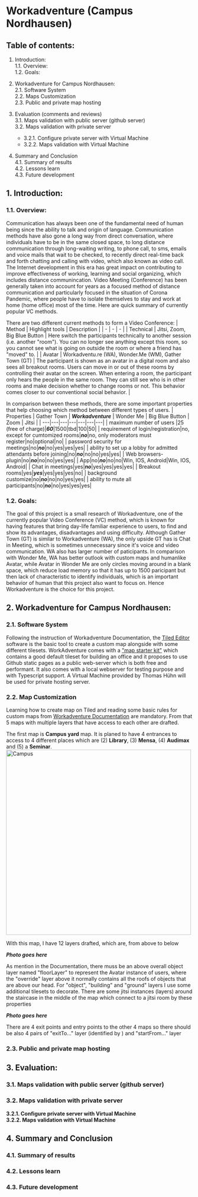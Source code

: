 # Workadventure (Campus Nordhausen)

## Table of contents:
1. Introduction:  
  1.1. Overview:  
  1.2. Goals:  
2. Workadventure for Campus Nordhausen:  
  2.1. Software System  
  2.2. Maps Customization  
  2.3. Public and private map hosting

3. Evaluation (comments and reviews)  
  3.1. Maps validation with public server (github server)  
  3.2. Maps validation with private server  
    - 3.2.1. Configure private server with Virtual Machine  
    - 3.2.2. Maps validation with Virtual Machine  

4. Summary and Conclusion  
  4.1. Summary of results  
  4.2. Lessons learn  
  4.3. Future development  

## 1. Introduction:
### 1.1. Overview:  
Communication has always been one of the fundamental need of human being since the ability to talk and origin of language. Communication methods have also gone a long way from direct conversation, where individuals have to be in the same closed space, to long distance communication through long-waiting writing, to phone call, to sms, emails and voice mails that wait to be checked, to recently direct real-time back and forth chatting and calling with video, which also known as video call. The Internet development in this era has great impact on contributing to improve effectiveness of working, learning and social organizing, which includes distance communincation. Video Meeting (Conference) has been generally taken into account for years as a focused method of distance communication and particularly focused in the situation of Corona Pandemic, where people have to isolate themselves to stay and work at home (home office) most of the time. Here are quick summary of currently popular VC methods.

There are two different current methods to form a Video Conference: 
| Method | Highlight tools | Description |
| - | - | - |
| Technical | Jitsi, Zoom, Big Blue Button | Here switch the participants technically to another session (i.e. another "room"). You can no longer see anything except this room, so you cannot see what is going on outside the room or where a friend has "moved" to. |
| Avatar | Workadventu.re (WA), Wonder.Me (WM), Gather Town (GT) | The participant is shown as an avatar in a digital room and also sees all breakout rooms. Users can move in or out of these rooms by controlling their avatar on the screen. When entering a room, the participant only hears the people in the same room. They can still see who is in other rooms and make decision whether to change rooms or not. This behavior comes closer to our conventional social behavior. |

In comparison between these methods, there are some important properties that help choosing which method between different types of users.
| Properties | Gather Town | ***Workadventure*** | Wonder Me | Big Blue Button | Zoom | Jitsi |
| ---|---|---|---|---|---|---|
| maximum number of users |25 (free of charge)|***60***|1500|tbd|100|50|
| requirement of login/registration|no, except for cumtomized rooms|***no***|no, only moderators must register|no|optional|no|
| password security for meetings|no|***no***|no|yes|yes|yes|
| ability to set up a lobby for admitted attendants before joining|no|***no***|no|no|yes|yes|
| Web browsers-plugin|no|***no***|no|no|yes|yes|
| App|no|***no***|no|no|Win, IOS, Android|Win, IOS, Android|
| Chat in meetings|yes|***no***|yes|yes|yes|yes|
| Breakout rooms|yes|***yes***|yes|yes|yes|no|
| background customize|no|***no***|no|no|yes|yes|
| ability to mute all participants|no|***no***|no|yes|yes|yes|

### 1.2. Goals: 
The goal of this project is a small research of Workadventure, one of the currently popular Video Conference (VC) method, which is known for having features that bring day-life familiar experience to users, to find and show its advantages, disadvantages and using difficulty.
Although Gather Town (GT) is similar to Workadventure (WA), the only upside GT has is Chat in Meeting, which is sometimes unnecessary since it's voice and video communication. WA also has larger number of paticipants. In comparison with Wonder Me, WA has better outlook with custom maps and humanlike Avatar, while Avatar in Wonder Me are only circles moving around in a blank space, which reduce load memory so that it has up to 1500 paricipant but then lack of characteristic to identify individuals, which is an important behavior of human that this project also want to focus on. Hence Workadventure is the choice for this project.

## 2. Workadventure for Campus Nordhausen:
### 2.1. Software System
Following the instruction of Workadventure Documentation, the [Tiled Editor](https://www.mapeditor.org/) software is the basic tool to create a custom map alongside with some different tilesets. WorkAdventure comes with a ["map starter kit"](https://github.com/thecodingmachine/workadventure-map-starter-kit) which contains a good default tileset for building an office and it proposes to use Github static pages as a public web-server which is both free and performant. It also comes with a local webserver for testing purpose and with Typescript support.
A Virtual Machine provided by Thomas Hühn will be used for private hosting server. 
### 2.2. Map Customization
Learning how to create map on Tiled and reading some basic rules for custom maps from [Workadventure Documentation](https://workadventu.re/map-building/) are mandatory.
From that 5 maps with multiple layers that have access to each other are drafted.

The first map is **Campus yard** map. It is planed to have 4 entrances to access to 4 different places which are (2) **Library**, (3) **Mensa**, (4) **Audimax** and (5) a **Seminar**.  
<img src="https://user-images.githubusercontent.com/66717834/167427269-38432496-7f84-46fe-901c-6a51fe8961c5.png" alt="Campus" width="500"/>

With this map, I have 12 layers drafted, which are, from above to below  

***Photo goes here***

As mention in the Documentation, there muss be an above overall object layer named "floorLayer" to represent the Avatar instance of users, where the "override" layer above it normally contains all the roofs of objects that are above our head. For "object", "building" and "ground" layers I use some additional tilesets to decorate. There are some jitsi instances (layers) around the staircase in the middle of the map which connect to a jitsi room by these properties

***Photo goes here***

There are 4 exit points and entry points to the other 4 maps so there should be also 4 pairs of "exitTo..." layer (identified by ) and "startFrom..." layer

### 2.3. Public and private map hosting

## 3. Evaluation:
### 3.1. Maps validation with public server (github server)

### 3.2. Maps validation with private server  
**3.2.1. Configure private server with Virtual Machine**  
**3.2.2. Maps validation with Virtual Machine**  
    

## 4. Summary and Conclusion  
### 4.1. Summary of results

### 4.2. Lessons learn

### 4.3. Future development

